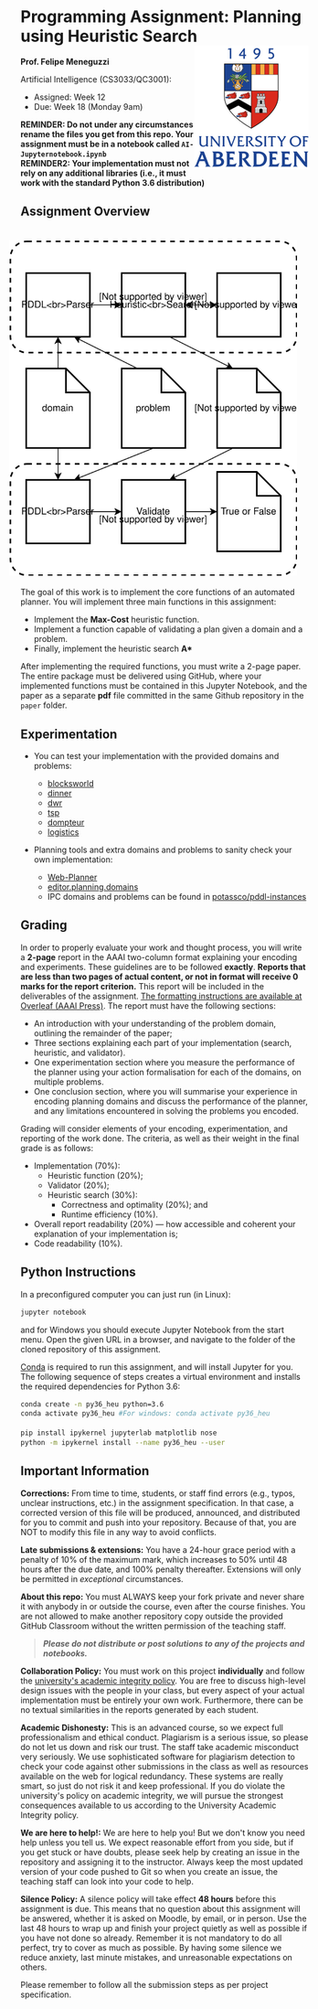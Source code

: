 # Programming Assignment: Planning using Heuristic Search  <img align="right" src="UoA Vertical.svg"/>

**Prof. Felipe Meneguzzi**  

Artificial Intelligence (CS3033/QC3001):

- Assigned: Week 12
- Due: Week 18 (Monday 9am)

**REMINDER: Do not under any circumstances rename the files you get from this repo. Your assignment must be in a notebook called ```AI-Jupyternotebook.ipynb```**  
**REMINDER2: Your implementation must not rely on any additional libraries (i.e., it must work with the standard Python 3.6 distribution)**  

## Assignment Overview

<img align="right" style="margin:20px" src="planning-assignment.svg"/>

The goal of this work is to implement the core functions of an automated planner. You will implement three main functions in this assignment:
- Implement the **Max-Cost** heuristic function.
- Implement a function capable of validating a plan given a domain and a problem.
- Finally, implement the heuristic search **A\***

After implementing the required functions, you must write a 2-page paper. The entire package must be delivered using GitHub, where your implemented functions must be contained in this Jupyter Notebook, and the paper as a separate **pdf** file committed in the same Github repository in the ```paper``` folder.

## Experimentation

- You can test your implementation with the provided domains and problems:
  - [blocksworld](examples/blocksworld)
  - [dinner](examples/dinner)
  - [dwr](examples/dwr)
  - [tsp](examples/tsp)
  - [dompteur](examples/dompteur)
  - [logistics](examples/logistics)

- Planning tools and extra domains and problems to sanity check your own implementation:
  - [Web-Planner](https://web-planner.herokuapp.com/)
  - [editor.planning.domains](http://editor.planning.domains/)
  - IPC domains and problems can be found in [potassco/pddl-instances](https://github.com/potassco/pddl-instances)

## Grading

In order to properly evaluate your work and thought process, you will write a **2-page** report in the AAAI two-column format explaining your encoding and experiments.
These guidelines are to be followed **exactly**.
**Reports that are less than two pages of actual content, or not in format will receive 0 marks for the report criterion.** 
This report will be included in the deliverables of the assignment.
[The formatting instructions are available at Overleaf (AAAI Press)](https://www.overleaf.com/latex/templates/aaai-press-latex-template/jymjdgdpdmxp).
The report must have the following sections:

- An introduction with your understanding of the problem domain, outlining the remainder of the paper;
- Three sections explaining each part of your implementation (search, heuristic, and validator).
- One experimentation section where you measure the performance of the planner using your action formalisation for each of the domains, on multiple problems.
- One conclusion section, where you will summarise your experience in encoding planning domains and discuss the performance of the planner, and any limitations encountered in solving the problems you encoded.

Grading will consider elements of your encoding, experimentation, and reporting of the work done. 
The criteria, as well as their weight in the final grade is as follows:

- Implementation (70%):
  - Heuristic function (20%);
  - Validator (20%);
  - Heuristic search (30%):
    - Correctness and optimality (20%); and
    - Runtime efficiency (10%).
- Overall report readability (20%) — how accessible and coherent your explanation of your implementation is;
- Code readability (10%).

## Python Instructions
In a preconfigured computer you can just run (in Linux):
```zsh
jupyter notebook
```
and for Windows you should execute Jupyter Notebook from the start menu. Open the given URL in a browser, and navigate to the folder of the cloned repository of this assignment.

[Conda](https://conda.io) is required to run this assignment, and will install Jupyter for you.
The following sequence of steps creates a virtual environment and installs the required dependencies for Python 3.6:
```zsh
conda create -n py36_heu python=3.6
conda activate py36_heu #For windows: conda activate py36_heu

pip install ipykernel jupyterlab matplotlib nose
python -m ipykernel install --name py36_heu --user
```

## Important Information

**Corrections:** From time to time, students, or staff find errors (e.g., typos, unclear instructions, etc.) in the assignment specification. In that case, a corrected version of this file will be produced, announced, and distributed for you to commit and push into your repository. Because of that, you are NOT to modify this file in any way to avoid conflicts.

**Late submissions & extensions:** You have a 24-hour grace period with a penalty of 10% of the maximum mark, which increases to 50% until 48 hours after the due date, and 100% penalty thereafter. Extensions will only be permitted in _exceptional_ circumstances.

**About this repo:** You must ALWAYS keep your fork private and never share it with anybody in or outside the course, even after the course finishes. You are not allowed to make another repository copy outside the provided GitHub Classroom without the written permission of the teaching staff.

> **_Please do not distribute or post solutions to any of the projects and notebooks._**

<!-- **Collaboration Policy:** You must work on this project **individually** and follow the [university's academic integrity policy](https://www.abdn.ac.uk/staffnet/teaching/academic-integrity-12935.php).
You are free to discuss high-level design issues with the people in your class, but every aspect of your actual implementation must be entirely your own work.
Furthermore, there can be no textual similarities in the reports generated by each student.
Plagiarism, no matter the degree, will result in forfeiture of the entire grade of this assignment. -->
**Collaboration Policy:** You must work on this project **individually** and follow the [university's academic integrity policy](https://www.abdn.ac.uk/staffnet/teaching/academic-integrity-12935.php).
You are free to discuss high-level design issues with the people in your class, but every aspect of your actual implementation must be entirely your own work.
Furthermore, there can be no textual similarities in the reports generated by each student.

**Academic Dishonesty:** This is an advanced course, so we expect full professionalism and ethical conduct. Plagiarism is a serious issue, so please do not let us down and risk our trust. The staff take academic misconduct very seriously. We use sophisticated software for plagiarism detection to check your code against other submissions in the class as well as resources available on the web for logical redundancy. 
These systems are really smart, so just do not risk it and keep professional.
If you do violate the university's policy on academic integrity, we will pursue the strongest consequences available to us according to the University Academic Integrity policy.

**We are here to help!:** We are here to help you! But we don't know you need help unless you tell us. We expect reasonable effort from you side, but if you get stuck or have doubts, please seek help by creating an issue in the repository and assigning it to the instructor. Always keep the most updated version of your code pushed to Git so when you create an issue, the teaching staff can look into your code to help.

**Silence Policy:** A silence policy will take effect **48 hours** before this assignment is due. This means that no question about this assignment will be answered, whether it is asked on Moodle, by email, or in person. Use the last 48 hours to wrap up and finish your project quietly as well as possible if you have not done so already. Remember it is not mandatory to do all perfect, try to cover as much as possible. By having some silence we reduce anxiety, last minute mistakes, and unreasonable expectations on others.

Please remember to follow all the submission steps as per project specification.
